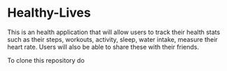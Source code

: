 # Healthy-Lives
This is an health application that will allow users to track their health stats such as their steps, workouts, activity, sleep, water intake, measure their heart rate. Users will also be able to share these with their friends.

To clone this repository do
```

```
